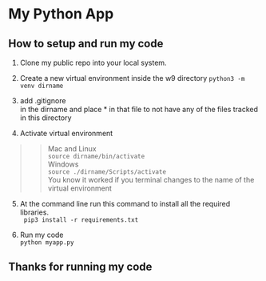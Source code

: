 # My Python App

## How to setup and run my code

1. Clone my public repo into your local system. 

2.  Create a new virtual environment inside the w9 directory
    <code>python3 -m venv dirname</code>
3. add .gitignore <br>in the dirname and place * in that file to not have any of the files tracked in this directory    
4. Activate virtual environment</br>
>> Mac and Linux </br>
    <code>source dirname/bin/activate </code>      
>> Windows </br>
    <code>source ./dirname/Scripts/activate</code>     
    You know it worked if you terminal changes to the name of the virtual environment

5. At the command line run this command to install all the required libraries. </br>
<code> pip3 install -r requirements.txt</code>

6. Run my code </br>
<code>python myapp.py</code>

## Thanks for running my code